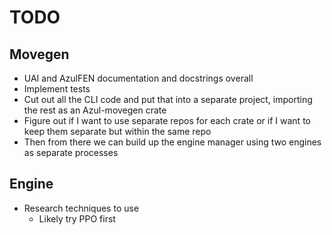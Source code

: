 # TODO

## Movegen
- UAI and AzulFEN documentation and docstrings overall
- Implement tests
- Cut out all the CLI code and put that into a separate project, importing the rest
  as an Azul-movegen crate
- Figure out if I want to use separate repos for each crate or if I want to keep them separate
  but within the same repo
- Then from there we can build up the engine manager using two engines as separate processes

## Engine
- Research techniques to use
    - Likely try PPO first
